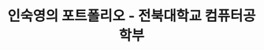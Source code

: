 ---
title: "인숙영의 포트폴리오 - 전북대학교 컴퓨터공학부"
description: "전북대학교 컴퓨터공학부 인숙영의 포트폴리오. 프론트엔드 개발자 지망생으로 React, TypeScript, 데이터베이스 설계, 운영체제, 자료구조 프로젝트를 소개합니다."
keywords: "인숙영, SookYoung In, 전북대학교, 컴퓨터공학부, 프론트엔드 개발자, React, TypeScript, 포트폴리오, 데이터베이스 설계, 운영체제, 자료구조"
type: landing
image:
  filename: 'uploads/og-image.png'
  caption: '인숙영의 포트폴리오'
searchable: true
tags: ["인숙영", "SookYoung In", "전북대학교", "전북대", "Jeonbuk National University", "JBNU", "컴퓨터공학부", "컴퓨터인공지능학부", "프론트엔드", "React", "TypeScript", "전주", "전북특별자치도"]
sections:
  - block: about.avatar
    section_id: about
    content:
      username: admin
      text: ""
    design:
      background:
        color: ""
        text_color_light: false
        image:
          filename: ""
          filters:
            brightness: 0.5
      css_class: d-flex fullscreen align-items-center

  - block: portfolio
    section_id: portfolio
    content:
      title: "프로젝트"
      subtitle: ""
      count: 3
      page_type: project
      text: ""
    design:
      view: card
      columns: "3"

  - block: markdown
    section_id: programming-languages
    content:
      title: "할 수 있는 언어"
      subtitle: ""
      text: |
        <div style="display: grid; grid-template-columns: repeat(auto-fit, minmax(280px, 1fr)); gap: 20px; margin: 30px 0;">
          <a href="/languages/python/" style="text-decoration: none; color: inherit;">
            <div style="padding: 20px; border: 1px solid #e0e0e0; border-radius: 8px; background: #f9f9f9; transition: all 0.3s ease; cursor: pointer;" onmouseover="this.style.transform='translateY(-3px)'; this.style.boxShadow='0 6px 20px rgba(124, 77, 255, 0.15)'; this.style.borderColor='#7c4dff';" onmouseout="this.style.transform='translateY(0)'; this.style.boxShadow='none'; this.style.borderColor='#e0e0e0';">
              <div style="display: flex; align-items: center; margin-bottom: 12px;">
                <span style="font-size: 2rem; margin-right: 12px;">🐍</span>
                <h3 style="color: #7c4dff; margin: 0; font-size: 1.2rem; font-weight: 600;">파이썬 (Python)</h3>
              </div>
              <p style="margin: 0; color: #666; line-height: 1.5; font-size: 0.95rem;">파이썬 데이터 분석 및 시각화 프로젝트</p>
            </div>
          </a>
          
          <a href="/languages/c-language/" style="text-decoration: none; color: inherit;">
            <div style="padding: 20px; border: 1px solid #e0e0e0; border-radius: 8px; background: #f9f9f9; transition: all 0.3s ease; cursor: pointer;" onmouseover="this.style.transform='translateY(-3px)'; this.style.boxShadow='0 6px 20px rgba(124, 77, 255, 0.15)'; this.style.borderColor='#7c4dff';" onmouseout="this.style.transform='translateY(0)'; this.style.boxShadow='none'; this.style.borderColor='#e0e0e0';">
              <div style="display: flex; align-items: center; margin-bottom: 12px;">
                <span style="font-size: 2rem; margin-right: 12px;">🔧</span>
                <h3 style="color: #7c4dff; margin: 0; font-size: 1.2rem; font-weight: 600;">C언어 (C Language)</h3>
              </div>
              <p style="margin: 0; color: #666; line-height: 1.5; font-size: 0.95rem;">C언어 커스텀 메모리 할당자 구현</p>
            </div>
          </a>
          
          <a href="/languages/java/" style="text-decoration: none; color: inherit;">
            <div style="padding: 20px; border: 1px solid #e0e0e0; border-radius: 8px; background: #f9f9f9; transition: all 0.3s ease; cursor: pointer;" onmouseover="this.style.transform='translateY(-3px)'; this.style.boxShadow='0 6px 20px rgba(124, 77, 255, 0.15)'; this.style.borderColor='#7c4dff';" onmouseout="this.style.transform='translateY(0)'; this.style.boxShadow='none'; this.style.borderColor='#e0e0e0';">
              <div style="display: flex; align-items: center; margin-bottom: 12px;">
                <span style="font-size: 2rem; margin-right: 12px;">☕</span>
                <h3 style="color: #7c4dff; margin: 0; font-size: 1.2rem; font-weight: 600;">자바 (Java)</h3>
              </div>
              <p style="margin: 0; color: #666; line-height: 1.5; font-size: 0.95rem;">객체지향 작업 관리 시스템</p>
            </div>
          </a>
        </div>
    design:
      background:
        color: 'white'
      spacing:
        padding: ['40px', '0', '40px', '0']

  - block: portfolio
    section_id: portfolio-showcase
    content:
      title: "프로젝트 쇼케이스"
      subtitle: ""
      count: 3
      page_type: project
      text: ""
    design:
      view: showcase
      columns: "1"

  - block: portfolio
    section_id: portfolio-masonry
    content:
      title: "프로젝트 갤러리"
      subtitle: ""
      count: 3
      page_type: project
      text: ""
    design:
      view: masonry
      columns: "2"

  - block: slider
    content:
      text: ""
      slides:
        - title: "React · TypeScript"
          content: "컴포넌트 설계와 상태 관리로 유지보수성 높은 UI를 구현"
          background:
            image:
              filename: "/uploads/1_unsplash.jpg"
        - title: "실습을 통한 학습"
          content: "작게 만들고 빠르게 개선하며 결과로 증명"
          background:
            image:
              filename: "/uploads/2_unsplash.jpg"
        - title: "알고리즘"
          content: "복잡도 분석을 바탕으로 효율적인 로직과 최적화"
          background:
            image:
              filename: "/uploads/3_unsplash.jpg"
    design:
      is_fullscreen: false
      slide_height: "420px"
      interval: "3500"

  - block: experience
    section_id: experience
    content:
      title: "경력"
      subtitle: ""
      text: ""
      date_format: "2006년 1월"
      items:
        - title: "동아리 활동"
          company: "Koala"
          location: "전북대학교"
          date_start: "2024-03-02"
          date_end: "2024-06-20"
          description: "알고리즘 문제 해결 능력과 논리적 사고력을 기르기 위해 동아리 활동에 참여."
        - title: "SW 멘토링 멘티"
          company: "Online"
          location: "전북대학교"
          date_start: "2024-09-11"
          date_end: "2024-12-13"
          description: "선배 멘토와의 상호작용을 통해 실무 기술 역량을 강화하는 멘토링 프로그램에 참여."

  - block: accomplishments
    section_id: goals
    content:
      title: "진로 목표 및 관심사"
      subtitle: ""
      text: ""
      date_format: "2006년 1월"
      items:
        - title: "프론트엔드 개발 전문성"
          organization: "개인 목표"
          date_start: "2024-01-01"
          date_end: ""
          description: '<span class="justify-text">React와 TypeScript를 중심으로 한 모던 프론트엔드 기술에 능숙해져서 직관적이고 유지보수가 용이한 사용자 인터페이스를 만드는 것이 목표입니다. 컴포넌트 기반 아키텍처, 상태 관리, 반응형 디자인 원칙을 마스터하고 싶습니다.</span>'
        - title: "풀스택 개발자로 성장"
          organization: "미래 포부"
          date_start: "2024-01-01"
          date_end: ""
          description: '<span class="justify-text">백엔드 기술과 데이터베이스 관리까지 포함하여 균형 잡힌 개발자가 되고자 합니다. 데이터베이스 설계부터 사용자 인터페이스까지 웹 개발의 전체 생명주기를 이해하고 싶습니다.</span>'
        - title: "오픈소스 기여"
          organization: "커뮤니티 목표"
          date_start: "2024-01-01"
          date_end: ""
          description: '<span class="justify-text">오픈소스 프로젝트에 기여하여 개발자 커뮤니티에 환원하고 협업 코딩 스킬을 향상시키고 싶습니다. 커뮤니티 주도 개발의 힘을 믿으며 그 일부가 되고 싶습니다.</span>'
        - title: "기술을 통한 문제 해결"
          organization: "핵심 관심사"
          date_start: "2024-01-01"
          date_end: ""
          description: '<span class="justify-text">기술을 활용하여 실제 문제를 해결하고 의미 있는 영향을 만들어내는 것에 관심이 있습니다. 특히 사용자 경험을 개선하고 복잡한 작업을 더 접근하기 쉽게 만드는 애플리케이션 개발에 관심이 많습니다.</span>'

  - block: contact
    section_id: contact
    content:
      title: "위치"
      text: |
        전북대학교

        [GitHub](https://github.com/abc202313746) · [Instagram](https://www.instagram.com/insookyoung/)
        연락처: [010-4544-0797](tel:+821045440797)
        이메일: [isy0110@jbnu.ac.kr](mailto:isy0110@jbnu.ac.kr)

        <div class="map-embed" style="margin-top:12px;">
          <iframe
            src="https://www.openstreetmap.org/export/embed.html?bbox=127.1240%2C35.8440%2C127.1340%2C35.8500&layer=mapnik&marker=35.8469%2C127.1295"
            width="100%"
            height="360"
            style="border:0;border-radius:8px;"
            loading="lazy"
          ></iframe>
        </div>
      map:
        provider: OpenStreetMap
        zoom: 15
        center:
          lat: 35.8469
          lng: 127.1295
        markers:
          - title: "전북대학교"
            lat: 35.8469
            lng: 127.1295

  - block: markdown
    content:
      text: |
        {{< fab >}}
---